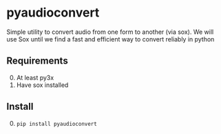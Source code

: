 # pyaudioconvert

Simple utility to convert audio from one form to another (via sox). We will use Sox until we find a fast and efficient way to convert reliably in python


## Requirements
 0. At least py3x
 1. Have sox installed 
 
 
## Install
 0. `pip install pyaudioconvert`
 
